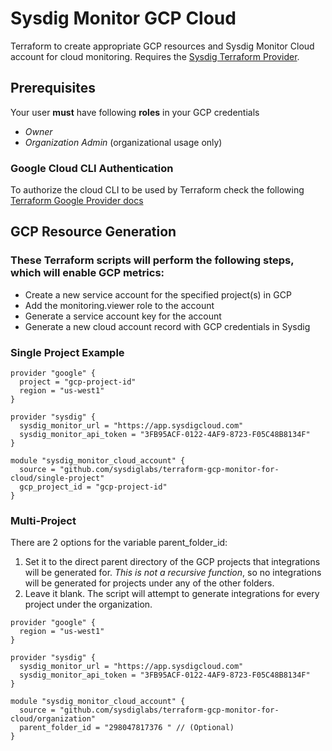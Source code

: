 # Sysdig Monitor GCP Cloud

Terraform to create appropriate GCP resources and Sysdig Monitor Cloud account for cloud monitoring. Requires the [Sysdig Terraform Provider](https://github.com/sysdiglabs/terraform-provider-sysdig).


## Prerequisites

Your user **must** have following **roles** in your GCP credentials
* _Owner_
* _Organization Admin_ (organizational usage only)

### Google Cloud CLI Authentication
To authorize the cloud CLI to be used by Terraform check the following [Terraform Google Provider docs](https://registry.terraform.io/providers/hashicorp/google/latest/docs/guides/getting_started#configuring-the-provider)

## GCP Resource Generation

### These Terraform scripts will perform the following steps, which will enable GCP metrics:
- Create a new service account for the specified project(s) in GCP
- Add the monitoring.viewer role to the account
- Generate a service account key for the account
- Generate a new cloud account record with GCP credentials in Sysdig


### Single Project Example
```
provider "google" {
  project = "gcp-project-id" 
  region = "us-west1" 
}

provider "sysdig" {
  sysdig_monitor_url = "https://app.sysdigcloud.com"
  sysdig_monitor_api_token = "3FB95ACF-0122-4AF9-8723-F05C48B8134F"
}

module "sysdig_monitor_cloud_account" {
  source = "github.com/sysdiglabs/terraform-gcp-monitor-for-cloud/single-project"
  gcp_project_id = "gcp-project-id" 
}
```

### Multi-Project

There are 2 options for the variable parent_folder_id:

1. Set it to the direct parent directory of the GCP projects that integrations will be generated for. *This is not a recursive function*, so no integrations will be generated for projects under any of the other folders.
2. Leave it blank. The script will attempt to generate integrations for every project under the organization.

```
provider "google" {
  region = "us-west1" 
}

provider "sysdig" {
  sysdig_monitor_url = "https://app.sysdigcloud.com" 
  sysdig_monitor_api_token = "3FB95ACF-0122-4AF9-8723-F05C48B8134F" 
}

module "sysdig_monitor_cloud_account" {
  source = "github.com/sysdiglabs/terraform-gcp-monitor-for-cloud/organization"
  parent_folder_id = "298047817376 " // (Optional)
}
```